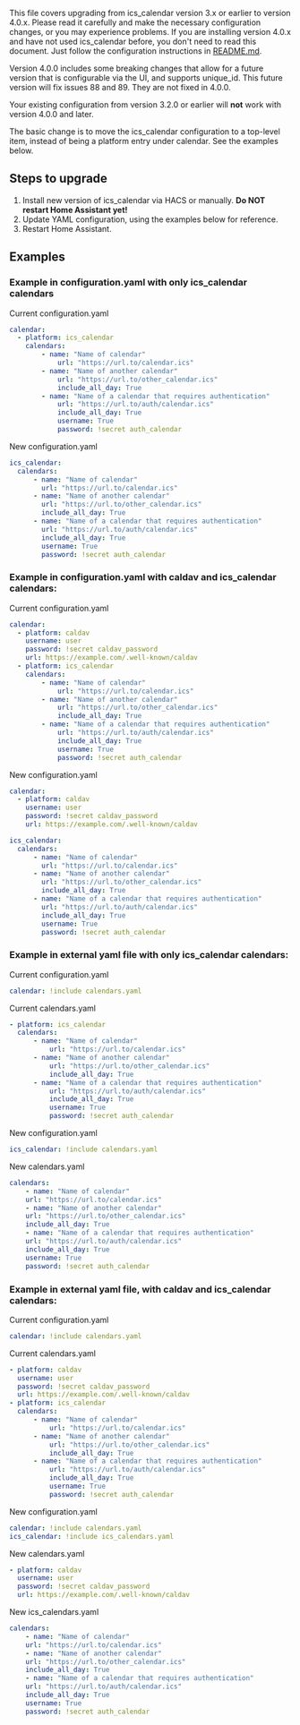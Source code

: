 This file covers upgrading from ics_calendar version 3.x or earlier to version 4.0.x.  Please read it carefully and make the necessary configuration changes, or you may experience problems.  If you are installing version 4.0.x and have not used ics_calendar before, you don't need to read this document.  Just follow the configuration instructions in [README.md](https://github.com/franc6/ics_calendar/blob/releases/UpgradeTo4.0AndLater.md).

Version 4.0.0 includes some breaking changes that allow for a future version that is configurable via the UI, and supports unique_id.  This future version will fix issues 88 and 89.  They are not fixed in 4.0.0.

Your existing configuration from version 3.2.0 or earlier will **not** work with version 4.0.0 and later.

The basic change is to move the ics_calendar configuration to a top-level item, instead of being a platform entry under calendar.  See the examples below.

## Steps to upgrade
1. Install new version of ics_calendar via HACS or manually.  **Do NOT restart Home Assistant yet!**
2. Update YAML configuration, using the examples below for reference.
3. Restart Home Assistant.

## Examples

### Example in configuration.yaml with only ics_calendar calendars

Current configuration.yaml

```yaml
calendar:
  - platform: ics_calendar
    calendars:
        - name: "Name of calendar"
            url: "https://url.to/calendar.ics"
        - name: "Name of another calendar"
            url: "https://url.to/other_calendar.ics"
            include_all_day: True
        - name: "Name of a calendar that requires authentication"
            url: "https://url.to/auth/calendar.ics"
            include_all_day: True
            username: True
            password: !secret auth_calendar
```

New configuration.yaml

```yaml
ics_calendar:
  calendars:
      - name: "Name of calendar"
        url: "https://url.to/calendar.ics"
      - name: "Name of another calendar"
        url: "https://url.to/other_calendar.ics"
        include_all_day: True
      - name: "Name of a calendar that requires authentication"
        url: "https://url.to/auth/calendar.ics"
        include_all_day: True
        username: True
        password: !secret auth_calendar
```

### Example in configuration.yaml with caldav and ics_calendar calendars:

Current configuration.yaml

```yaml
calendar:
  - platform: caldav
    username: user
    password: !secret caldav_password
    url: https://example.com/.well-known/caldav
  - platform: ics_calendar
    calendars:
        - name: "Name of calendar"
            url: "https://url.to/calendar.ics"
        - name: "Name of another calendar"
            url: "https://url.to/other_calendar.ics"
            include_all_day: True
        - name: "Name of a calendar that requires authentication"
            url: "https://url.to/auth/calendar.ics"
            include_all_day: True
            username: True
            password: !secret auth_calendar
```

New configuration.yaml

```yaml
calendar:
  - platform: caldav
    username: user
    password: !secret caldav_password
    url: https://example.com/.well-known/caldav

ics_calendar:
  calendars:
      - name: "Name of calendar"
        url: "https://url.to/calendar.ics"
      - name: "Name of another calendar"
        url: "https://url.to/other_calendar.ics"
        include_all_day: True
      - name: "Name of a calendar that requires authentication"
        url: "https://url.to/auth/calendar.ics"
        include_all_day: True
        username: True
        password: !secret auth_calendar
```

### Example in external yaml file with only ics_calendar calendars:

Current configuration.yaml

```yaml
calendar: !include calendars.yaml
```

Current calendars.yaml

```yaml
- platform: ics_calendar
  calendars:
      - name: "Name of calendar"
          url: "https://url.to/calendar.ics"
      - name: "Name of another calendar"
          url: "https://url.to/other_calendar.ics"
          include_all_day: True
      - name: "Name of a calendar that requires authentication"
          url: "https://url.to/auth/calendar.ics"
          include_all_day: True
          username: True
          password: !secret auth_calendar
```

New configuration.yaml

```yaml
ics_calendar: !include calendars.yaml
```

New calendars.yaml
```yaml
calendars:
    - name: "Name of calendar"
    url: "https://url.to/calendar.ics"
    - name: "Name of another calendar"
    url: "https://url.to/other_calendar.ics"
    include_all_day: True
    - name: "Name of a calendar that requires authentication"
    url: "https://url.to/auth/calendar.ics"
    include_all_day: True
    username: True
    password: !secret auth_calendar
```

### Example in external yaml file, with caldav and ics_calendar calendars:

Current configuration.yaml

```yaml
calendar: !include calendars.yaml
```

Current calendars.yaml

```yaml
- platform: caldav
  username: user
  password: !secret caldav_password
  url: https://example.com/.well-known/caldav
- platform: ics_calendar
  calendars:
      - name: "Name of calendar"
          url: "https://url.to/calendar.ics"
      - name: "Name of another calendar"
          url: "https://url.to/other_calendar.ics"
          include_all_day: True
      - name: "Name of a calendar that requires authentication"
          url: "https://url.to/auth/calendar.ics"
          include_all_day: True
          username: True
          password: !secret auth_calendar
```

New configuration.yaml

```yaml
calendar: !include calendars.yaml
ics_calendar: !include ics_calendars.yaml
```

New calendars.yaml

```yaml
- platform: caldav
  username: user
  password: !secret caldav_password
  url: https://example.com/.well-known/caldav
```

New ics_calendars.yaml

```yaml
calendars:
    - name: "Name of calendar"
    url: "https://url.to/calendar.ics"
    - name: "Name of another calendar"
    url: "https://url.to/other_calendar.ics"
    include_all_day: True
    - name: "Name of a calendar that requires authentication"
    url: "https://url.to/auth/calendar.ics"
    include_all_day: True
    username: True
    password: !secret auth_calendar
```